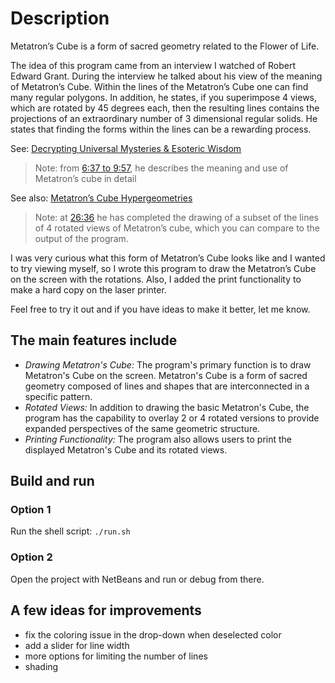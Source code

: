 # Description
Metatron’s Cube is a form of sacred geometry related to the Flower of Life.

The idea of this program came from an interview I watched of Robert Edward Grant. During the interview he talked about his view of the meaning of Metatron’s Cube. Within the lines of the Metatron’s Cube one can find many regular polygons. In addition, he states, if you superimpose 4 views, which are rotated by 45 degrees each, then the resulting lines contains the projections of an extraordinary number of 3 dimensional regular solids. He states that finding the forms within the lines can be a rewarding process.

See: <a href="https://www.youtube.com/watch?v=Ayc3BXG-p9w" target="_metatronvideo">Decrypting Universal Mysteries & Esoteric Wisdom</a>
<blockquote>Note: from <a href="https://www.youtube.com/watch?v=Ayc3BXG-p9w&t=397s" target="_metatronvideo">6:37 to 9:57</a>, he describes the meaning and use of Metatron’s cube in detail</blockquote>
See also: <a href="https://robertedwardgrant.com/courses/philosophical-geometry-day-07-metatrons-cube-hypergeometries/" target="_metatronvideo">Metatron’s Cube Hypergeometries</a>
<blockquote>Note: at <a href="https://www.youtube.com/watch?v=4ykU-JxyGWQ&t=1596s target="_metatronvideo"">26:36</a> he has completed the drawing of a subset of the lines of 4 rotated views of Metatron’s cube, which you can compare to the output of the program.</blockquote>

I was very curious what this form of Metatron’s Cube looks like and I wanted to try viewing myself, so I wrote this program to draw the Metatron’s Cube on the screen with the rotations. Also, I added the print functionality to make a hard copy on the laser printer.

Feel free to try it out and if you have ideas to make it better, let me know.


## The main features include
- *Drawing Metatron's Cube:* The program's primary function is to draw Metatron's Cube on the screen. Metatron's Cube is a form of sacred geometry composed of lines and shapes that are interconnected in a specific pattern. 
- *Rotated Views:* In addition to drawing the basic Metatron's Cube, the program has the capability to overlay 2 or 4 rotated versions to provide expanded perspectives of the same geometric structure. 
- *Printing Functionality:* The program also allows users to print the displayed Metatron's Cube and its rotated views. 

## Build and run
### Option 1
Run the shell script: <code>./run.sh</code>
### Option 2
Open the project with NetBeans and run or debug from there.

## A few ideas for improvements
- fix the coloring issue in the drop-down when deselected color
- add a slider for line width
- more options for limiting the number of lines
- shading

